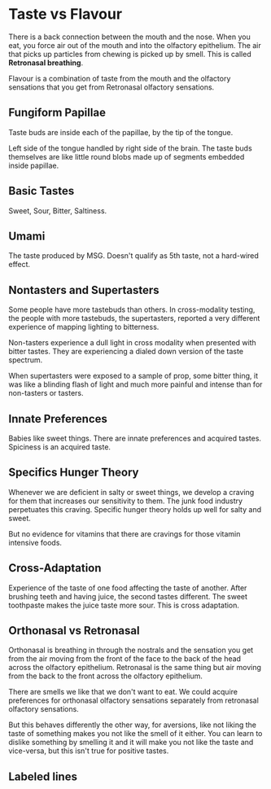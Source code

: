 # Taste vs Flavour

There is a back connection between the mouth and the nose. When you eat, you force air out of the mouth and into the olfactory epithelium. The air that picks up particles from chewing is picked up by smell. This is called **Retronasal breathing**.

Flavour is a combination of taste from the mouth and the olfactory sensations that you get from Retronasal olfactory sensations.


## Fungiform Papillae

Taste buds are inside each of the papillae, by the tip of the tongue.

Left side of the tongue handled by right side of the brain. The taste buds themselves are like little round blobs made up of segments embedded inside papillae.

## Basic Tastes

Sweet, Sour, Bitter, Saltiness.

## Umami

The taste produced by MSG. Doesn't qualify as 5th taste, not a hard-wired effect.

## Nontasters and Supertasters

Some people have more tastebuds than others. In cross-modality testing, the people with more tastebuds, the supertasters, reported a very different experience of mapping lighting to bitterness.

Non-tasters experience a dull light in cross modality when presented with bitter tastes. They are experiencing a dialed down version of the taste spectrum.

When supertasters were exposed to a sample of prop, some bitter thing, it was like a blinding flash of light and much more painful and intense than for non-tasters or tasters.

## Innate Preferences

Babies like sweet things. There are innate preferences and acquired tastes. Spiciness is an acquired taste.

## Specifics Hunger Theory

Whenever we are deficient in salty or sweet things, we develop a craving for them that increases our sensitivity to them. The junk food industry perpetuates this craving. Specific hunger theory holds up well for salty and sweet.

But no evidence for vitamins that there are cravings for those vitamin intensive foods.

## Cross-Adaptation

Experience of the taste of one food affecting the taste of another. After brushing teeth and having juice, the second tastes different. The sweet toothpaste makes the juice taste more sour. This is cross adaptation.

## Orthonasal vs Retronasal

Orthonasal is breathing in through the nostrals and the sensation you get from the air moving from the front of the face to the back of the head across the olfactory epithelium. Retronasal is the same thing but air moving from the back to the front across the olfactory epithelium.

There are smells we like that we don't want to eat. We could acquire preferences for orthonasal olfactory sensations separately from retronasal olfactory sensations.

But this behaves differently the other way, for aversions, like not liking the taste of something makes you not like the smell of it either. You can learn to dislike something by smelling it and it will make you not like the taste and vice-versa, but this isn't true for positive tastes.

## Labeled lines
